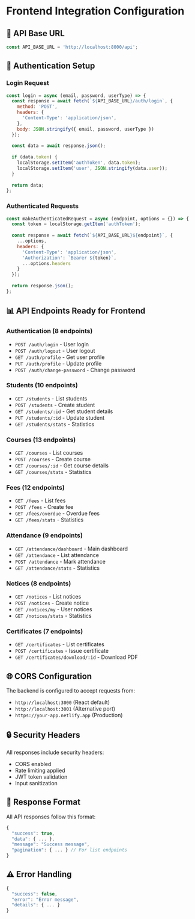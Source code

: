 # Frontend Integration Configuration

## 🔗 API Base URL
```javascript
const API_BASE_URL = 'http://localhost:8000/api';
```

## 🔐 Authentication Setup

### Login Request
```javascript
const login = async (email, password, userType) => {
  const response = await fetch(`${API_BASE_URL}/auth/login`, {
    method: 'POST',
    headers: {
      'Content-Type': 'application/json',
    },
    body: JSON.stringify({ email, password, userType })
  });
  
  const data = await response.json();
  
  if (data.token) {
    localStorage.setItem('authToken', data.token);
    localStorage.setItem('user', JSON.stringify(data.user));
  }
  
  return data;
};
```

### Authenticated Requests
```javascript
const makeAuthenticatedRequest = async (endpoint, options = {}) => {
  const token = localStorage.getItem('authToken');
  
  const response = await fetch(`${API_BASE_URL}${endpoint}`, {
    ...options,
    headers: {
      'Content-Type': 'application/json',
      'Authorization': `Bearer ${token}`,
      ...options.headers
    }
  });
  
  return response.json();
};
```

## 📊 API Endpoints Ready for Frontend

### Authentication (8 endpoints)
- `POST /auth/login` - User login
- `POST /auth/logout` - User logout  
- `GET /auth/profile` - Get user profile
- `PUT /auth/profile` - Update profile
- `POST /auth/change-password` - Change password

### Students (10 endpoints)
- `GET /students` - List students
- `POST /students` - Create student
- `GET /students/:id` - Get student details
- `PUT /students/:id` - Update student
- `GET /students/stats` - Statistics

### Courses (13 endpoints)
- `GET /courses` - List courses
- `POST /courses` - Create course
- `GET /courses/:id` - Get course details
- `GET /courses/stats` - Statistics

### Fees (12 endpoints)
- `GET /fees` - List fees
- `POST /fees` - Create fee
- `GET /fees/overdue` - Overdue fees
- `GET /fees/stats` - Statistics

### Attendance (9 endpoints)
- `GET /attendance/dashboard` - Main dashboard
- `GET /attendance` - List attendance
- `POST /attendance` - Mark attendance
- `GET /attendance/stats` - Statistics

### Notices (8 endpoints)
- `GET /notices` - List notices
- `POST /notices` - Create notice
- `GET /notices/my` - User notices
- `GET /notices/stats` - Statistics

### Certificates (7 endpoints)
- `GET /certificates` - List certificates
- `POST /certificates` - Issue certificate
- `GET /certificates/download/:id` - Download PDF

## 🌐 CORS Configuration
The backend is configured to accept requests from:
- `http://localhost:3000` (React default)
- `http://localhost:3001` (Alternative port)
- `https://your-app.netlify.app` (Production)

## 🔒 Security Headers
All responses include security headers:
- CORS enabled
- Rate limiting applied
- JWT token validation
- Input sanitization

## 📱 Response Format
All API responses follow this format:
```javascript
{
  "success": true,
  "data": { ... },
  "message": "Success message",
  "pagination": { ... } // For list endpoints
}
```

## ⚠️ Error Handling
```javascript
{
  "success": false,
  "error": "Error message",
  "details": { ... }
}
```
